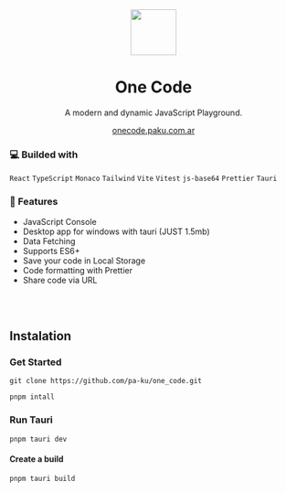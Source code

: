 <div align="center">

  <img src= "https://github.com/user-attachments/assets/25f9b280-34fb-47a5-a949-49fc8e59866b" height=80>
<h1> One Code</h1>
</div>

<div align="center">

<p >A modern and dynamic JavaScript Playground.</p>
 <a href="https://onecode.paku.com.ar">onecode.paku.com.ar</a>
</div>

### 💻 Builded with

`React` `TypeScript` `Monaco` `Tailwind` `Vite` `Vitest` `js-base64` `Prettier` `Tauri`

### 🌟 Features

- JavaScript Console
- Desktop app for windows with tauri (JUST 1.5mb)
- Data Fetching
- Supports ES6+
- Save your code in Local Storage
- Code formatting with Prettier
- Share code via URL

<br></br>

## Instalation

### Get Started

```
git clone https://github.com/pa-ku/one_code.git
```

```
pnpm intall
```

### Run Tauri

```
pnpm tauri dev
```
#### Create a build

```
pnpm tauri build
```
 
